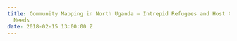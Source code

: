 ```yaml
---
title: Community Mapping in North Uganda — Intrepid Refugees and Host Community Compare
  Needs
date: 2018-02-15 13:00:00 Z
---
```


